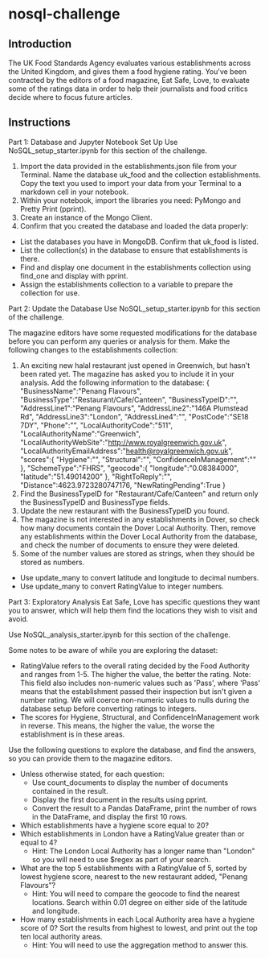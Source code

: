 # nosql-challenge

## Introduction
The UK Food Standards Agency evaluates various establishments across the United Kingdom, and gives them a food hygiene rating. You've been contracted by the editors of a food magazine, Eat Safe, Love, to evaluate some of the ratings data in order to help their journalists and food critics decide where to focus future articles.

## Instructions
Part 1: Database and Jupyter Notebook Set Up
Use NoSQL_setup_starter.ipynb for this section of the challenge.
1. Import the data provided in the establishments.json file from your Terminal. Name the database uk_food and the collection establishments. Copy the text you used to import your data from your Terminal to a markdown cell in your notebook.
2. Within your notebook, import the libraries you need: PyMongo and Pretty Print (pprint).
3. Create an instance of the Mongo Client.
4. Confirm that you created the database and loaded the data properly:
  - List the databases you have in MongoDB. Confirm that uk_food is listed.
  - List the collection(s) in the database to ensure that establishments is there.
  - Find and display one document in the establishments collection using find_one and display with pprint.
  - Assign the establishments collection to a variable to prepare the collection for use.

Part 2: Update the Database
Use NoSQL_setup_starter.ipynb for this section of the challenge.

The magazine editors have some requested modifications for the database before you can perform any queries or analysis for them. Make the following changes to the establishments collection:
1. An exciting new halal restaurant just opened in Greenwich, but hasn't been rated yet. The magazine has asked you to include it in your analysis. Add the following information to the database:
  {
    "BusinessName":"Penang Flavours",
    "BusinessType":"Restaurant/Cafe/Canteen",
    "BusinessTypeID":"",
    "AddressLine1":"Penang Flavours",
    "AddressLine2":"146A Plumstead Rd",
    "AddressLine3":"London",
    "AddressLine4":"",
    "PostCode":"SE18 7DY",
    "Phone":"",
    "LocalAuthorityCode":"511",
    "LocalAuthorityName":"Greenwich",
    "LocalAuthorityWebSite":"http://www.royalgreenwich.gov.uk",
    "LocalAuthorityEmailAddress":"health@royalgreenwich.gov.uk",
    "scores":{
        "Hygiene":"",
        "Structural":"",
        "ConfidenceInManagement":""
    },
    "SchemeType":"FHRS",
    "geocode":{
        "longitude":"0.08384000",
        "latitude":"51.49014200"
    },
    "RightToReply":"",
    "Distance":4623.9723280747176,
    "NewRatingPending":True
}
2. Find the BusinessTypeID for "Restaurant/Cafe/Canteen" and return only the BusinessTypeID and BusinessType fields.
3. Update the new restaurant with the BusinessTypeID you found.
4. The magazine is not interested in any establishments in Dover, so check how many documents contain the Dover Local Authority. Then, remove any establishments within the Dover Local Authority from the database, and check the number of documents to ensure they were deleted.
5. Some of the number values are stored as strings, when they should be stored as numbers.
  - Use update_many to convert latitude and longitude to decimal numbers.
  - Use update_many to convert RatingValue to integer numbers.

Part 3: Exploratory Analysis
Eat Safe, Love has specific questions they want you to answer, which will help them find the locations they wish to visit and avoid.

Use NoSQL_analysis_starter.ipynb for this section of the challenge.

Some notes to be aware of while you are exploring the dataset:
  - RatingValue refers to the overall rating decided by the Food Authority and ranges from 1-5. The higher the value, the better the rating.
      Note: This field also includes non-numeric values such as 'Pass', where 'Pass' means that the establishment passed their inspection but isn't given a number rating. We will coerce non-numeric values to nulls during the database setup before converting ratings to integers.
  - The scores for Hygiene, Structural, and ConfidenceInManagement work in reverse. This means, the higher the value, the worse the establishment is in these areas.

Use the following questions to explore the database, and find the answers, so you can provide them to the magazine editors.
  - Unless otherwise stated, for each question:
      - Use count_documents to display the number of documents contained in the result.
      - Display the first document in the results using pprint.
      - Convert the result to a Pandas DataFrame, print the number of rows in the DataFrame, and display the first 10 rows.
  - Which establishments have a hygiene score equal to 20?
  - Which establishments in London have a RatingValue greater than or equal to 4?
      - Hint: The London Local Authority has a longer name than "London" so you will need to use $regex as part of your search.
  - What are the top 5 establishments with a RatingValue of 5, sorted by lowest hygiene score, nearest to the new restaurant added, "Penang Flavours"?
      - Hint: You will need to compare the geocode to find the nearest locations. Search within 0.01 degree on either side of the latitude and longitude.
  - How many establishments in each Local Authority area have a hygiene score of 0? Sort the results from highest to lowest, and print out the top ten local authority areas.
      - Hint: You will need to use the aggregation method to answer this.
